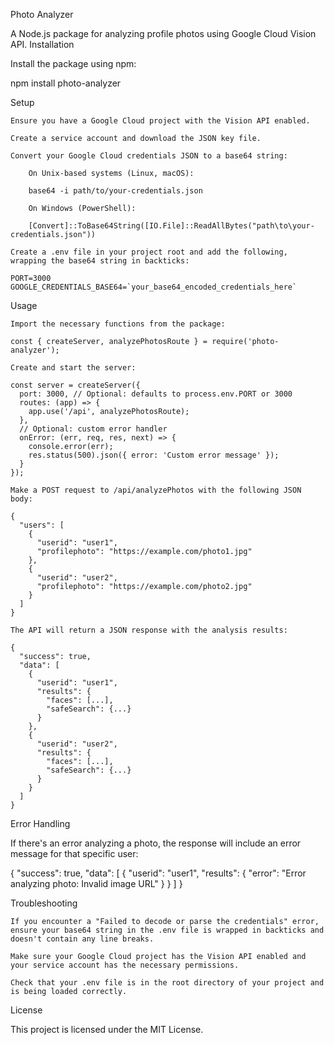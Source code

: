 Photo Analyzer

A Node.js package for analyzing profile photos using Google Cloud Vision API.
Installation

Install the package using npm:

npm install photo-analyzer

Setup

    Ensure you have a Google Cloud project with the Vision API enabled.

    Create a service account and download the JSON key file.

    Convert your Google Cloud credentials JSON to a base64 string:

        On Unix-based systems (Linux, macOS):

        base64 -i path/to/your-credentials.json

        On Windows (PowerShell):

        [Convert]::ToBase64String([IO.File]::ReadAllBytes("path\to\your-credentials.json"))

    Create a .env file in your project root and add the following, wrapping the base64 string in backticks:

    PORT=3000
    GOOGLE_CREDENTIALS_BASE64=`your_base64_encoded_credentials_here`

Usage

    Import the necessary functions from the package:

    const { createServer, analyzePhotosRoute } = require('photo-analyzer');

    Create and start the server:

    const server = createServer({
      port: 3000, // Optional: defaults to process.env.PORT or 3000
      routes: (app) => {
        app.use('/api', analyzePhotosRoute);
      },
      // Optional: custom error handler
      onError: (err, req, res, next) => {
        console.error(err);
        res.status(500).json({ error: 'Custom error message' });
      }
    });

    Make a POST request to /api/analyzePhotos with the following JSON body:

    {
      "users": [
        {
          "userid": "user1",
          "profilephoto": "https://example.com/photo1.jpg"
        },
        {
          "userid": "user2",
          "profilephoto": "https://example.com/photo2.jpg"
        }
      ]
    }

    The API will return a JSON response with the analysis results:

    {
      "success": true,
      "data": [
        {
          "userid": "user1",
          "results": {
            "faces": [...],
            "safeSearch": {...}
          }
        },
        {
          "userid": "user2",
          "results": {
            "faces": [...],
            "safeSearch": {...}
          }
        }
      ]
    }

Error Handling

If there's an error analyzing a photo, the response will include an error message for that specific user:

{
  "success": true,
  "data": [
    {
      "userid": "user1",
      "results": {
        "error": "Error analyzing photo: Invalid image URL"
      }
    }
  ]
}

Troubleshooting

    If you encounter a "Failed to decode or parse the credentials" error, ensure your base64 string in the .env file is wrapped in backticks and doesn't contain any line breaks.

    Make sure your Google Cloud project has the Vision API enabled and your service account has the necessary permissions.

    Check that your .env file is in the root directory of your project and is being loaded correctly.

License

This project is licensed under the MIT License.